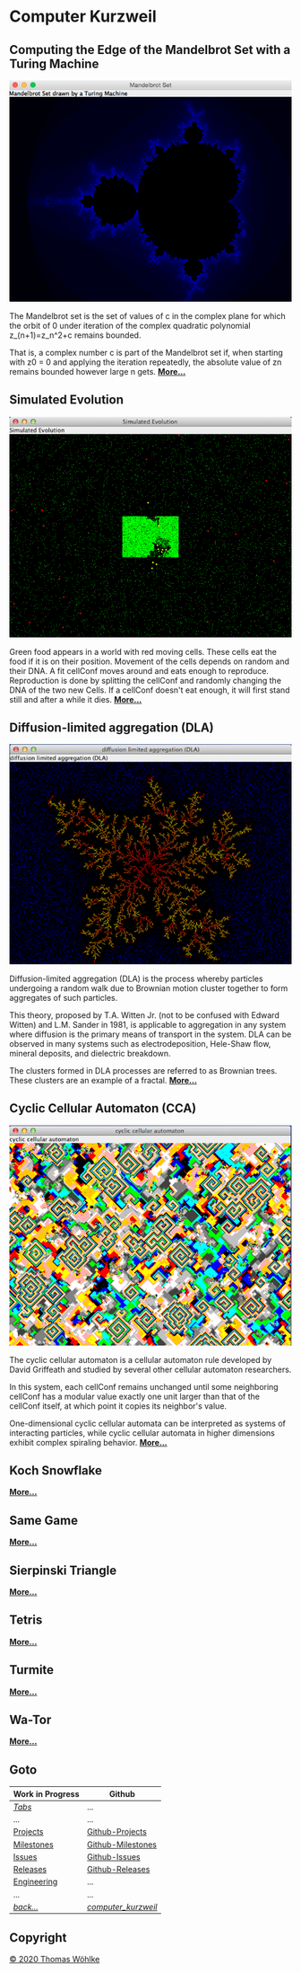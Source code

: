 # Computer Kurzweil

## Computing the Edge of the Mandelbrot Set with a Turing Machine
![Computing the Area outside the Mandelbrot Set](docs/tabs/mandelbrot/img/screen03.png)

The Mandelbrot set is the set of values of c in the complex plane for which the orbit of 0 
under iteration of the complex quadratic polynomial z_(n+1)=z_n^2+c remains bounded.

That is, a complex number c is part of the Mandelbrot set if, when starting with z0 = 0 
and applying the iteration repeatedly, the absolute value of zn remains bounded 
however large n gets. **[More...](docs/tabs/mandelbrot/README.md)**

## Simulated Evolution
![Early Screen](docs/tabs/simulatedevolution/img/screen1.png)

Green food appears in a world with red moving cells. These cells eat the food if it is on their position.
Movement of the cells depends on random and their DNA. A fit cellConf moves around and eats enough to reproduce.
Reproduction is done by splitting the cellConf and randomly changing the DNA of the two new Cells.
If a cellConf doesn't eat enough, it will first stand still and after a while it dies. **[More...](docs/tabs/simulatedevolution/README.md)**

## Diffusion-limited aggregation (DLA) 
![The Dendrite after a while](docs/tabs/dla/img/screen2.png)

Diffusion-limited aggregation (DLA) is the process whereby particles undergoing a random walk due to Brownian motion cluster together to form aggregates of such particles.

This theory, proposed by T.A. Witten Jr. (not to be confused with Edward Witten) and L.M. Sander in 1981, is applicable to aggregation
in any system where diffusion is the primary means of transport in the system. DLA can be observed in many systems such as electrodeposition,
Hele-Shaw flow, mineral deposits, and dielectric breakdown.

The clusters formed in DLA processes are referred to as Brownian trees. These clusters are an example of a fractal. **[More...](docs/tabs/dla/README.md)**

## Cyclic Cellular Automaton (CCA)
![Later Screen](docs/tabs/cca/img/screen2.png)

The cyclic cellular automaton is a cellular automaton rule developed by David Griffeath and studied by several other cellular automaton researchers.

In this system, each cellConf remains unchanged until some neighboring cellConf has a modular value exactly one unit larger than that of the cellConf itself, at which point it copies its neighbor's value.

One-dimensional cyclic cellular automata can be interpreted as systems of interacting particles, while cyclic cellular automata in higher dimensions exhibit complex spiraling behavior. **[More...](docs/tabs/cca/README.md)**

## Koch Snowflake
**[More...](docs/tabs/kochsnowflake/README.md)**

## Same Game
**[More...](docs/tabs/samegame/README.md)**

## Sierpinski Triangle
**[More...](docs/tabs/sierpinskitriangle/README.md)**

## Tetris
**[More...](docs/tabs/tetris/README.md)**

## Turmite
**[More...](docs/tabs/turmite/README.md)**

## Wa-Tor
**[More...](docs/tabs/wator/README.md)**

## Goto

| Work in Progress | Github                          |
|------------------|---------------------------------|
| *[Tabs](docs/tabs/TABS.md)* | ... |
| ... | ... |
| [Projects](docs/PROJECTS.md)       | [Github-Projects](https://github.com/Computer-Kurzweil/computer_kurzweil/projects) |
| [Milestones](docs/MILESTONES.md)   | [Github-Milestones](https://github.com/Computer-Kurzweil/computer_kurzweil/milestones) |
| [Issues](docs/ISSUES.md)           | [Github-Issues](https://github.com/Computer-Kurzweil/computer_kurzweil/issues) |
| [Releases](docs/RELEASES.md)       | [Github-Releases](https://github.com/Computer-Kurzweil/computer_kurzweil/releases) |
| [Engineering](docs/ENGINEERING.md) | ... |
| ... | ... |
| *[back...](README.md)* | *[computer_kurzweil](https://github.com/Computer-Kurzweil/computer_kurzweil)* |

## Copyright
[&copy; 2020 Thomas W&ouml;hlke](docs/LICENSE.code.md)

